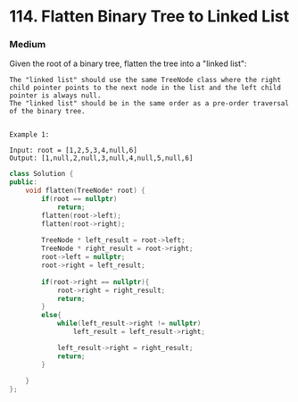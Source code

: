 # 114. Flatten Binary Tree to Linked List
### Medium

Given the root of a binary tree, flatten the tree into a "linked list":

    The "linked list" should use the same TreeNode class where the right child pointer points to the next node in the list and the left child pointer is always null.
    The "linked list" should be in the same order as a pre-order traversal of the binary tree.


    Example 1:

    Input: root = [1,2,5,3,4,null,6]
    Output: [1,null,2,null,3,null,4,null,5,null,6]

```cpp
class Solution {
public:
    void flatten(TreeNode* root) {
        if(root == nullptr)
            return;
        flatten(root->left);
        flatten(root->right);
        
        TreeNode * left_result = root->left;
        TreeNode * right_result = root->right;
        root->left = nullptr;
        root->right = left_result;
        
        if(root->right == nullptr){
            root->right = right_result;
            return;
        }
        else{
            while(left_result->right != nullptr)
                left_result = left_result->right;

            left_result->right = right_result;
            return;
        }
        
    }
};
```